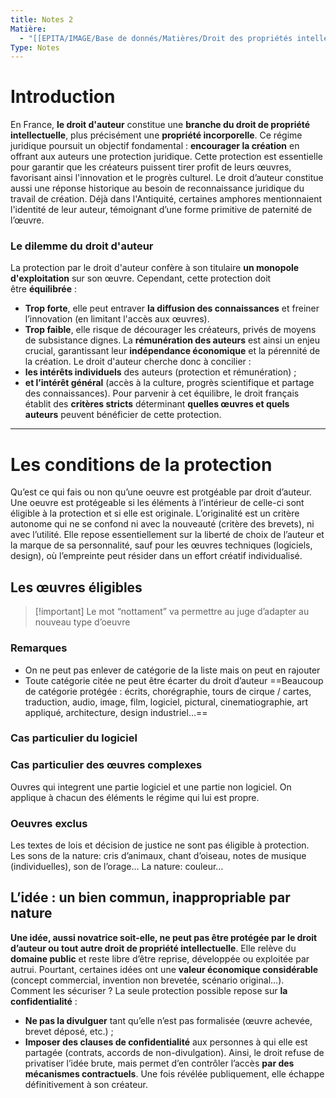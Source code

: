 ```yaml
---
title: Notes 2
Matière:
  - "[[EPITA/IMAGE/Base de donnés/Matières/Droit des propriétés intellectuelles/Droit des propriétés intellectuelles\\|Droit des propriétés intellectuelles]]"
Type: Notes
---
```

# Introduction
En France, **le droit d'auteur** constitue une **branche du droit de propriété intellectuelle**, plus précisément une **propriété incorporelle**. Ce régime juridique poursuit un objectif fondamental : **encourager la création** en offrant aux auteurs une protection juridique. Cette protection est essentielle pour garantir que les créateurs puissent tirer profit de leurs œuvres, favorisant ainsi l'innovation et le progrès culturel.
Le droit d’auteur constitue aussi une réponse historique au besoin de reconnaissance juridique du travail de création. Déjà dans l'Antiquité, certaines amphores mentionnaient l'identité de leur auteur, témoignant d’une forme primitive de paternité de l’œuvre.
### **Le dilemme du droit d'auteur**
La protection par le droit d'auteur confère à son titulaire **un monopole d'exploitation** sur son œuvre. Cependant, cette protection doit être **équilibrée** :
- **Trop forte**, elle peut entraver **la diffusion des connaissances** et freiner l’innovation (en limitant l'accès aux œuvres).
- **Trop faible**, elle risque de décourager les créateurs, privés de moyens de subsistance dignes.
La **rémunération des auteurs** est ainsi un enjeu crucial, garantissant leur **indépendance économique** et la pérennité de la création.
Le droit d'auteur cherche donc à concilier :
- **les intérêts individuels** des auteurs (protection et rémunération) ;
- **et l’intérêt général** (accès à la culture, progrès scientifique et partage des connaissances).
Pour parvenir à cet équilibre, le droit français établit des **critères stricts** déterminant **quelles œuvres et quels auteurs** peuvent bénéficier de cette protection.
---
# Les conditions de la protection
Qu’est ce qui fais ou non qu’une oeuvre est protgéable par droit d’auteur.
Une oeuvre est protégeable si les éléments à l’intérieur de celle-ci sont éligible à la protection et si elle est originale.
L’originalité est un critère autonome qui ne se confond ni avec la nouveauté (critère des brevets), ni avec l’utilité. Elle repose essentiellement sur la liberté de choix de l’auteur et la marque de sa personnalité, sauf pour les œuvres techniques (logiciels, design), où l’empreinte peut résider dans un effort créatif individualisé.
## Les œuvres éligibles

> [!important] Le mot “nottament” va permettre au juge d’adapter au nouveau type d’oeuvre
### Remarques
- On ne peut pas enlever de catégorie de la liste mais on peut en rajouter
- Toute catégorie citée ne peut être écarter du droit d’auteur
==Beaucoup de catégorie protégée : écrits, chorégraphie, tours de cirque / cartes, traduction, audio, image, film, logiciel, pictural, cinematiographie, art appliqué, architecture, design industriel…==
### Cas particulier du logiciel
### Cas particulier des œuvres complexes
Ouvres qui integrent une partie logiciel et une partie non logiciel. On applique à chacun des éléments le régime qui lui est propre.
### Oeuvres exclus
Les textes de lois et décision de justice ne sont pas éligible à protection.
Les sons de la nature: cris d’animaux, chant d’oiseau, notes de musique (individuelles), son de l’orage…
La nature: couleur…
## **L’idée : un bien commun, inappropriable par nature**
  
**Une idée, aussi novatrice soit-elle, ne peut pas être protégée par le droit d’auteur ou tout autre droit de propriété intellectuelle**. Elle relève du **domaine public** et reste libre d’être reprise, développée ou exploitée par autrui.
Pourtant, certaines idées ont une **valeur économique considérable** (concept commercial, invention non brevetée, scénario original…). Comment les sécuriser ? La seule protection possible repose sur **la confidentialité** :
- **Ne pas la divulguer** tant qu’elle n’est pas formalisée (œuvre achevée, brevet déposé, etc.) ;
- **Imposer des clauses de confidentialité** aux personnes à qui elle est partagée (contrats, accords de non-divulgation).
Ainsi, le droit refuse de privatiser l’idée brute, mais permet d’en contrôler l’accès **par des mécanismes contractuels**. Une fois révélée publiquement, elle échappe définitivement à son créateur.